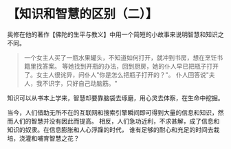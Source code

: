 # 【知识和智慧的区别（二）】

奥修在他的著作【佛陀的生平与教义】中用一个简短的小故事来说明智慧和知识之不同。

> 一个女主人买了一瓶水果罐头，不知道如何打开，就冲到书房，想在烹饪书籍里找答案。
> 等她找到开瓶的办法，回到厨房，她的仆人早已把瓶子打开了。女主人很诧异，问仆人"你是怎么把瓶子打开的？"。 
> 仆人回答说"夫人，我不识字，只好自己动脑筋。"

知识可以从书本上学来，智慧却要靠脑袋去琢磨，用心灵去体察，在生命中挖掘。

当今，人们借助无所不在的互联网和搜索引擎瞬间即可得到大量的信息和知识，然而人们的智慧并没有因此而提高。
相反，人们急功近利，不求甚解，成了信息和知识的奴隶。在信息膨胀和人心浮躁的时代，
谁有足够的耐心和充足的时间去栽培，浇灌和哺育智慧之花？